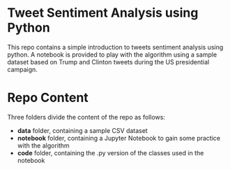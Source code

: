 # Tweet Sentiment Analysis using Python

This repo contains a simple introduction to tweets sentiment analysis using python.
A notebook is provided to play with the algorithm using a sample dataset based on Trump and Clinton tweets during the US presidential campaign. 

# Repo Content
Three folders divide the content of the repo as follows:
* **data** folder, containing a sample CSV dataset
* **notebook** folder, containing a Jupyter Notebook to gain some practice with the algorithm
* **code** folder, containing the .py version of the classes used in the notebook